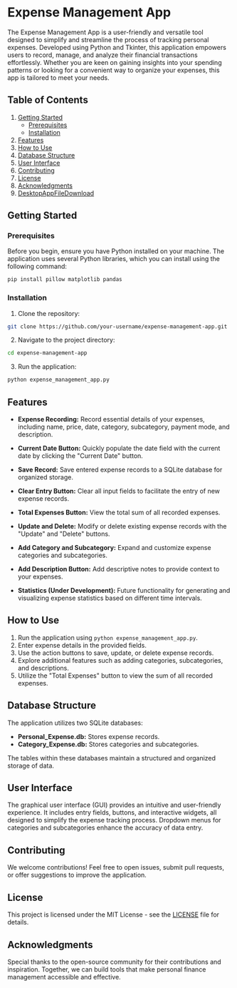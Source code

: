 # Expense Management App

The Expense Management App is a user-friendly and versatile tool designed to simplify and streamline the process of tracking personal expenses. Developed using Python and Tkinter, this application empowers users to record, manage, and analyze their financial transactions effortlessly. Whether you are keen on gaining insights into your spending patterns or looking for a convenient way to organize your expenses, this app is tailored to meet your needs.

## Table of Contents
1. [Getting Started](#getting-started)
   - [Prerequisites](#prerequisites)
   - [Installation](#installation)
2. [Features](#features)
3. [How to Use](#how-to-use)
4. [Database Structure](#database-structure)
5. [User Interface](#user-interface)
6. [Contributing](#contributing)
7. [License](#license)
8. [Acknowledgments](#acknowledgments)
9. [DesktopAppFileDownload](DeskApp.md)

## Getting Started

### Prerequisites

Before you begin, ensure you have Python installed on your machine. The application uses several Python libraries, which you can install using the following command:

```bash
pip install pillow matplotlib pandas
```

### Installation

1. Clone the repository:

```bash
git clone https://github.com/your-username/expense-management-app.git
```

2. Navigate to the project directory:

```bash
cd expense-management-app
```

3. Run the application:

```bash
python expense_management_app.py
```

## Features

- **Expense Recording:** Record essential details of your expenses, including name, price, date, category, subcategory, payment mode, and description.

- **Current Date Button:** Quickly populate the date field with the current date by clicking the "Current Date" button.

- **Save Record:** Save entered expense records to a SQLite database for organized storage.

- **Clear Entry Button:** Clear all input fields to facilitate the entry of new expense records.

- **Total Expenses Button:** View the total sum of all recorded expenses.

- **Update and Delete:** Modify or delete existing expense records with the "Update" and "Delete" buttons.

- **Add Category and Subcategory:** Expand and customize expense categories and subcategories.

- **Add Description Button:** Add descriptive notes to provide context to your expenses.

- **Statistics (Under Development):** Future functionality for generating and visualizing expense statistics based on different time intervals.

## How to Use

1. Run the application using `python expense_management_app.py`.
2. Enter expense details in the provided fields.
3. Use the action buttons to save, update, or delete expense records.
4. Explore additional features such as adding categories, subcategories, and descriptions.
5. Utilize the "Total Expenses" button to view the sum of all recorded expenses.

## Database Structure

The application utilizes two SQLite databases:

- **Personal_Expense.db:** Stores expense records.
- **Category_Expense.db:** Stores categories and subcategories.

The tables within these databases maintain a structured and organized storage of data.

## User Interface

The graphical user interface (GUI) provides an intuitive and user-friendly experience. It includes entry fields, buttons, and interactive widgets, all designed to simplify the expense tracking process. Dropdown menus for categories and subcategories enhance the accuracy of data entry.

## Contributing

We welcome contributions! Feel free to open issues, submit pull requests, or offer suggestions to improve the application.

## License

This project is licensed under the MIT License - see the [LICENSE](LICENSE) file for details.

## Acknowledgments

Special thanks to the open-source community for their contributions and inspiration. Together, we can build tools that make personal finance management accessible and effective.
